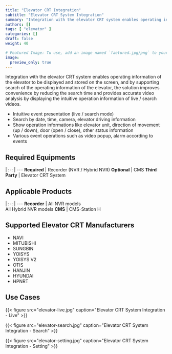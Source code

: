 ```yaml
---
title: "Elevator CRT Integration"
subtitle: "Elevator CRT System Integration"
summary: "Integration with the elevator CRT system enables operating information of the elevator to be displayed and stored on the screen, and by supporting search of the operating information of the elevator, the solution improves convenience by reducing the search time and provides accurate video analysis by displaying the intuitive operation information of live / search videos."
authors: []
tags: [ "elevator" ]
categories: []
draft: false
weight: 40

# Featured Image: Tu use, add an image named `faetured.jpg/png` to your page's folder.
image:
  preview_only: true
---
```


Integration with the elevator CRT system enables operating information of the elevator to be displayed and stored on the screen, and by supporting search of the operating information of the elevator, the solution improves convenience by reducing the search time and provides accurate video analysis by displaying the intuitive operation information of live / search videos.

- Intuitive event presentation (live / search mode)
- Search by date, time, camera, elevator driving information
- Show operation informations like elevator unit, direction of movement (up / down), door (open / close), other status information
- Various event operations such as video popup, alarm according to events

<div class="container">
<div class="row">
<div class="col-12 col-sm-6 pl-0">

## Required Equipments

|
:-: | ---
**Required** | Recorder (NVR / Hybrid NVR)
**Optional** | CMS
**Third Party** | Elevator CRT System

</div>
<div class="col-12 col-sm-6 pl-0">

## Applicable Products

|
:-: | ---
**Recorder** | All NVR models<br>All Hybrid NVR models
**CMS** | CMS-Station H

</div>
</div>
</div>

## Supported Elevator CRT Manufacturers

- NAVI
- MITUBISHI
- SUNGBIN
- YOISYS
- YOISYS V2
- OTIS
- HANJIN
- HYUNDAI
- HPNRT 


## Use Cases

{{< figure src="elevator-live.jpg" caption="Elevator CRT System Integration - Live" >}}

<div class="container">
<div class="row align-items-end">
<div class="col-12 col-sm-6">

{{< figure src="elevator-search.jpg" caption="Elevator CRT System Integration - Search" >}}

</div>
<div class="col-12 col-sm-6">

{{< figure src="elevator-setting.jpg" caption="Elevator CRT System Integration - Setting" >}}

</div>
</div>
</div>
